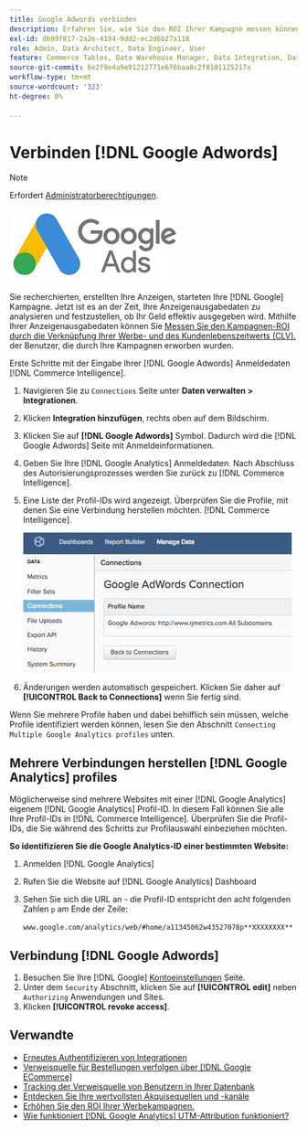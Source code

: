 ```yaml
---
title: Google Adwords verbinden
description: Erfahren Sie, wie Sie den ROI Ihrer Kampagne messen können, indem Sie Ihre Werbekosten und den Kundenlebenszeitwert (CLV) der durch Ihre Kampagnen erworbenen Benutzer miteinander verbinden.
exl-id: db99f817-2a2e-4194-9dd2-ec2d6b27a118
role: Admin, Data Architect, Data Engineer, User
feature: Commerce Tables, Data Warehouse Manager, Data Integration, Data Import/Export
source-git-commit: 6e2f9e4a9e91212771e6f6baa8c2f8101125217a
workflow-type: tm+mt
source-wordcount: '323'
ht-degree: 0%

---
```


# Verbinden [!DNL Google Adwords]

>[!NOTE]
>
>Erfordert [Administratorberechtigungen](../../../administrator/user-management/user-management.md).

![](../../../assets/Google_Adwords_logo.png)

Sie recherchierten, erstellten Ihre Anzeigen, starteten Ihre [!DNL Google] Kampagne. Jetzt ist es an der Zeit, Ihre Anzeigenausgabedaten zu analysieren und festzustellen, ob Ihr Geld effektiv ausgegeben wird. Mithilfe Ihrer Anzeigenausgabedaten können Sie [Messen Sie den Kampagnen-ROI durch die Verknüpfung Ihrer Werbe- und des Kundenlebenszeitwerts (CLV).](../../analysis/roi-ad-camp.md) der Benutzer, die durch Ihre Kampagnen erworben wurden.

Erste Schritte mit der Eingabe Ihrer [!DNL Google Adwords] Anmeldedaten [!DNL Commerce Intelligence].

1. Navigieren Sie zu `Connections` Seite unter **Daten verwalten > Integrationen**.
1. Klicken **Integration hinzufügen**, rechts oben auf dem Bildschirm.
1. Klicken Sie auf **[!DNL Google Adwords]** Symbol. Dadurch wird die [!DNL Google Adwords] Seite mit Anmeldeinformationen.
1. Geben Sie Ihre [!DNL Google Analytics] Anmeldedaten. Nach Abschluss des Autorisierungsprozesses werden Sie zurück zu [!DNL Commerce Intelligence].
1. Eine Liste der Profil-IDs wird angezeigt. Überprüfen Sie die Profile, mit denen Sie eine Verbindung herstellen möchten. [!DNL Commerce Intelligence].

   ![](../../../assets/cnnct-profile.png)

1. Änderungen werden automatisch gespeichert. Klicken Sie daher auf **[!UICONTROL Back to Connections]** wenn Sie fertig sind.

Wenn Sie mehrere Profile haben und dabei behilflich sein müssen, welche Profile identifiziert werden können, lesen Sie den Abschnitt `Connecting Multiple Google Analytics profiles` unten.

## Mehrere Verbindungen herstellen [!DNL Google Analytics] profiles

Möglicherweise sind mehrere Websites mit einer [!DNL Google Analytics] eigenem [!DNL Google Analytics] Profil-ID. In diesem Fall können Sie alle Ihre Profil-IDs in [!DNL Commerce Intelligence]. Überprüfen Sie die Profil-IDs, die Sie während des Schritts zur Profilauswahl einbeziehen möchten.

**So identifizieren Sie die Google Analytics-ID einer bestimmten Website:**

1. Anmelden [!DNL Google Analytics]
1. Rufen Sie die Website auf [!DNL Google Analytics] Dashboard
1. Sehen Sie sich die URL an - die Profil-ID entspricht den acht folgenden Zahlen `p` am Ende der Zeile:

   `www.google.com/analytics/web/#home/a11345062w43527078p**XXXXXXXX**`

## Verbindung [!DNL Google Adwords]

1. Besuchen Sie Ihre [!DNL Google] [Kontoeinstellungen](https://www.google.com/account/about/?hl=en) Seite.
1. Unter dem `Security` Abschnitt, klicken Sie auf **[!UICONTROL edit]** neben `Authorizing` Anwendungen und Sites.
1. Klicken **[!UICONTROL revoke access]**.

## Verwandte

* [Erneutes Authentifizieren von Integrationen](https://experienceleague.adobe.com/docs/commerce-knowledge-base/kb/how-to/mbi-reauthenticating-integrations.html)
* [Verweisquelle für Bestellungen verfolgen über [!DNL Google ECommerce]](../integrations/google-ecommerce.md)
* [Tracking der Verweisquelle von Benutzern in Ihrer Datenbank](../../analysis/google-track-user-acq.md)
* [Entdecken Sie Ihre wertvollsten Akquisequellen und -kanäle](../../analysis/most-value-source-channel.md)
* [Erhöhen Sie den ROI Ihrer Werbekampagnen.](../../analysis/roi-ad-camp.md)
* [Wie funktioniert [!DNL Google Analytics] UTM-Attribution funktioniert?](../../analysis/utm-attributes.md)
